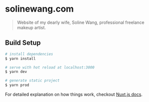 # solinewang.com

> Website of my dearly wife, Soline Wang, professional freelance makeup artist.

## Build Setup

```bash
# install dependencies
$ yarn install

# serve with hot reload at localhost:3000
$ yarn dev

# generate static project
$ yarn prod
```

For detailed explanation on how things work, checkout [Nuxt.js docs](https://nuxtjs.org).
